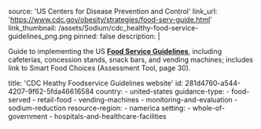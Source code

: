 source: 'US Centers for Disease Prevention and Control'
link_url: 'https://www.cdc.gov/obesity/strategies/food-serv-guide.html'
link_thumbnail: /assets/Sodium/cdc_healthy-food-service-guidelines_png.png
pinned: false
description: |
  <p>Guide to implementing the US <a href="https://www.cdc.gov/obesity/downloads/guidelines_for_federal_concessions_and_vending_operations.pdf"><strong><u>Food Service Guidelines</u></strong></a>, including cafeterias, concession stands, snack bars, and vending machines; includes link to Smart Food Choices (Assessment Tool, page 30).
  </p>
title: 'CDC Heathy Foodservice Guidelines website'
id: 281d4760-a544-4207-9f62-5fda46616584
country:
  - united-states
guidance-type:
  - food-served
  - retail-food
  - vending-machines
  - monitoring-and-evaluation
  - sodium-reduction
resource-region:
  - namerica
setting:
  - whole-of-government
  - hospitals-and-healthcare-facilities

